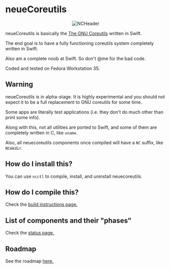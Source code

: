 neueCoreutils
===

<p align="center">
  <img src="https://github.com/xp-wdxp/neueCoreutils/blob/main/md/image/NCHeader.svg?raw=true" alt="NCHeader"/>
</p>


neueCoreutils is basically the [The GNU Coreutils](https://www.gnu.org/software/coreutils/) written in Swift.


The end goal is to have a fully functioning coreutils system completely written in Swift.

Also am a complete noob at Swift. So don't @me for the bad code.

Coded and tested on Fedora Workstation 35.

## Warning

neueCoreutils is in alpha-stage. It is highly experimental and you should not expect it to be a full replacement to GNU coreutils for some time.

Some apps are literally test applications (i.e. they don't do much other than print some info).

Along with this, not all utilities are ported to Swift, and some of them are completely written in C, like `uname`.

Also, all neuecoreutils components once compiled will have a `NC` suffix, like `NCmkdir`.

## How do I install this?

You can use `ncctl` to compile, install, and uninstall neuecoreutils.

## How do I compile this?

Check the [build instructions page.](md/text/BUILD_INSTRUCTIONS.md)

## List of components and their "phases"

Check the [status page.](md/text/STATUS.md)

## Roadmap

See the roadmap [here.](md/text/ROADMAP.md)